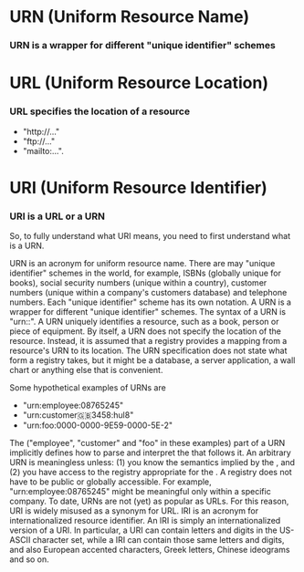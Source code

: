 # URN (Uniform Resource Name)
### URN is a wrapper for different "unique identifier" schemes


# URL (Uniform Resource Location)
### URL specifies the location of a resource

- "http://..."
- "ftp://..."
- "mailto:...".

# URI (Uniform Resource Identifier)
### URI is a URL or a URN
So, to fully understand what URI means, you need to first understand what is a URN.

URN is an acronym for uniform resource name. There are may "unique identifier" schemes in the world, for example, ISBNs (globally unique for books), social security numbers (unique within a country), customer numbers (unique within a company's customers database) and telephone numbers. Each "unique identifier" scheme has its own notation. A URN is a wrapper for different "unique identifier" schemes. The syntax of a URN is "urn:<scheme-name>:<unique-identifier>". A URN uniquely identifies a resource, such as a book, person or piece of equipment. By itself, a URN does not specify the location of the resource. Instead, it is assumed that a registry provides a mapping from a resource's URN to its location. The URN specification does not state what form a registry takes, but it might be a database, a server application, a wall chart or anything else that is convenient. 

Some hypothetical examples of URNs are
- "urn:employee:08765245"
- "urn:customer:uk:3458:hul8"
- "urn:foo:0000-0000-9E59-0000-5E-2"

The <scheme-name> ("employee", "customer" and "foo" in these examples) part of a URN implicitly defines how to parse and interpret the <unique-identifier> that follows it. An arbitrary URN is meaningless unless: (1) you know the semantics implied by the <scheme-name>, and (2) you have access to the registry appropriate for the <scheme-name>. A registry does not have to be public or globally accessible. For example, "urn:employee:08765245" might be meaningful only within a specific company.
To date, URNs are not (yet) as popular as URLs. For this reason, URI is widely misused as a synonym for URL.
IRI is an acronym for internationalized resource identifier. An IRI is simply an internationalized version of a URI. In particular, a URI can contain letters and digits in the US-ASCII character set, while a IRI can contain those same letters and digits, and also European accented characters, Greek letters, Chinese ideograms and so on.